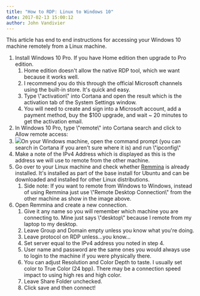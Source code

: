 ```yaml
---
title: "How to RDP: Linux to Windows 10"
date: 2017-02-13 15:00:12
author: John Vandivier
---
```




This article has end to end instructions for accessing your Windows 10 machine remotely from a Linux machine.
<ol>
 	<li>Install Windows 10 Pro. If you have Home edition then upgrade to Pro edition.
<ol>
 	<li>Home edition doesn't allow the native RDP tool, which we want because it works well.</li>
 	<li>I recommend you do this through the official Microsoft channels using the built-in store. It's quick and easy.</li>
 	<li>Type \"activation\" into Cortana and open the result which is the activation tab of the System Settings window.</li>
 	<li>You will need to create and sign into a Microsoft account, add a payment method, buy the $100 upgrade, and wait ~ 20 minutes to get the activation email.</li>
</ol>
</li>
 	<li>In Windows 10 Pro, type \"remote\" into Cortana search and click to Allow remote access:</li>
 	<li><img class=\"aligncenter wp-image-6072 size-full\" src=\"http://www.afterecon.com/wp-content/uploads/2017/02/remote.png\" width=\"807\" height=\"601\" />On your Windows machine, open the command prompt (you can search in Cortana if you aren't sure where it is) and run \"ipconfig\"</li>
 	<li>Make a note of the IPv4 Address which is displayed as this is the address we will use to remote from the other machine.</li>
 	<li>Go over to your Linux machine and check whether <a href=\"http://www.remmina.org/wp/\">Remmina</a> is already installed. It's installed as part of the base install for Ubuntu and can be downloaded and installed for other Linux distributions.
<ol>
 	<li>Side note: If you want to remote from Windows to Windows, instead of using Remmina just use \"Remote Desktop Connection\" from the other machine as show in the image above.</li>
</ol>
</li>
 	<li>Open Remmina and create a new connection.
<ol>
 	<li>Give it any name so you will remember which machine you are connecting to. Mine just says \"desktop\" because I remote from my laptop to my desktop.</li>
 	<li>Leave Group and Domain empty unless you know what you're doing.</li>
 	<li>Leave protocol on RDP unless...you know...</li>
 	<li>Set server equal to the IPv4 address you noted in step 4.</li>
 	<li>User name and password are the same ones you would always use to login to the machine if you were physically there.</li>
 	<li>You can adjust Resolution and Color Depth to taste. I usually set color to True Color (24 bpp). There may be a connection speed impact to using high res and high color.</li>
 	<li>Leave Share Folder unchecked.</li>
 	<li>Click save and then connect!</li>
</ol>
</li>
</ol>